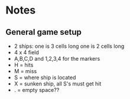 # Notes

## General game setup
- 2 ships: one is 3 cells long one is 2 cells long
- 4 x 4 field
- A,B,C,D and 1,2,3,4 for the markers
- H = hits
- M = miss
- S = where ship is located
- X = sunken ship, all S's must get hit
- . = empty space??
